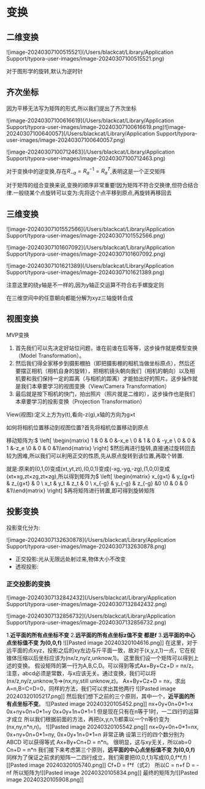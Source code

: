 # 变换

## 二维变换

![image-20240307100515521](/Users/blackcat/Library/Application Support/typora-user-images/image-20240307100515521.png)

对于图形学的旋转,默认为逆时针

## 齐次坐标

因为平移无法写为矩阵的形式,所以我们提出了齐次坐标

![image-20240307100616619](/Users/blackcat/Library/Application Support/typora-user-images/image-20240307100616619.png)![image-20240307100640057](/Users/blackcat/Library/Application Support/typora-user-images/image-20240307100640057.png)

![image-20240307100712463](/Users/blackcat/Library/Application Support/typora-user-images/image-20240307100712463.png)

对于变换中的逆变换,存在$R_{-a}=R_a^{-1} =R_a^T$,表明这是一个正交矩阵

对于矩阵的组合变换来说,变换的顺序非常重要!因为矩阵不符合交换律,但符合结合律.一般绕某个点旋转可以变为:先将这个点平移到原点,再旋转再移回去

## 三维变换

![image-20240307101552566](/Users/blackcat/Library/Application Support/typora-user-images/image-20240307101552566.png)

![image-20240307101607092](/Users/blackcat/Library/Application Support/typora-user-images/image-20240307101607092.png)

![image-20240307101621389](/Users/blackcat/Library/Application Support/typora-user-images/image-20240307101621389.png)

注意这里的绕y轴是不一样的,因为y轴正交运算不符合右手螺旋定则

在三维空间中的任意朝向都能分解为xyz三轴旋转合成

## 视图变换

MVP变换

1. 首先我们可以先决定好站位问题，谁在前谁在后等等，这步操作就是模型变换（Model Transformation）。
2. 然后我们得全家移步到摄影棚拍（即把摄影棚的相机当做坐标原点），然后还要摆正相机（相机自身的旋转），把相机镜头朝向我们（相机的朝向）以及相机要和我们保持一定的距离（与相机的距离）才能拍出好的照片。这步操作就是我们本章要学习的视图变换（View/Camera Transformation）
3. 最后就是按下相机的快门，拍出照片（照片就是二维的），这步操作也是我们本章要学习的投影变换（Projection Transformation）

View(视图):定义上方为y(t),看向-z(g),x轴的方向为g×t

如何将相机位置移动到视图位置?首先将相机位置移动到原点

移动矩阵为:$ \left[
 \begin{matrix}
   1 & 0 & 0 &-x_e \\
   0 & 1 & 0 & -y_e \\
   0 & 0 & 1 &-z_e \\0 & 0 & 0 &1\\\end{matrix}
  \right] $​然后再进行旋转,直接通过旋转回去较为困难,所以我们可以利用正交的性质,先从原点旋转到该位置,再取个转置.

就是:原来的(0,1,0)变成(xt,yt,zt),(0,0,1)变成(-xg,-yg,-zg),(1,0,0)变成(xt×xg,zt×zg,zt×zg),所以得到矩阵为$ \left[
 \begin{matrix}
   x_{g×t} & y_{g×t} & z_{g×t} & 0 \\
   x_t & y_t & z_t & 0 \\
   x_{-g} & y_{-g} & z_{-g} &0 \\0 & 0 & 0 &1\\\end{matrix}
  \right] $再将矩阵进行转置,即可得到旋转矩阵

## 投影变换

投影变化分为:

![image-20240307132630878](/Users/blackcat/Library/Application Support/typora-user-images/image-20240307132630878.png)

- 正交投影:光从无限远处射过来,物体大小不改变
- 透视投影:

### 正交投影的变换

![image-20240307132842432](/Users/blackcat/Library/Application Support/typora-user-images/image-20240307132842432.png)

![image-20240307132856732](/Users/blackcat/Library/Application Support/typora-user-images/image-20240307132856732.png)


1.**近平面的所有点坐标不变**
2.**远平面的所有点坐标z值不变 都是f**
3.**远平面的中心点坐标值不变 为(0,0,f)**
![[Pasted image 20240320104616.png]]
在这里，对于远平面的点xyz，投影之后的xy左边与斤平面一致，故对于(x,y,z,1)一点，它在视锥体压缩以后坐标应该为(nx/z,ny/z,unknow,1)。
这里我们设一个矩阵可以得到上述的变换。
假设矩阵的第一行为A,B,C,D。可以得到等式Ax+By+Cz+D = nx/z。注意，abcd必须是常数，与x应该无关。通过变换，我们可以将(nx/z,ny/z,unknow,1)=>(nx,ny,still unknow,z)。
Ax+By+Cz+D = nx，求出 A=n,B=C=D=0，同样的方法，我们可以求出其他两行
![[Pasted image 20240320105217.png]]
然后我们想下之前的三个原则，其中一个，**近平面的所有点坐标不变**。
![[Pasted image 20240320105452.png]]
nx+0y+0n+0\*1=x
0x+ny+0n+0\*1=y
0x+0y+1n+0\*1=1
但是现在只有在n等于1时，一二四行的运算才成立
所以我们根据前面的方法，再把(x,y,n,1)都乘以一个n等价变为(nx,ny,n\*n,n)。
![[Pasted image 20240320105542.png]]
nx+0y+0n+0\*1=nx,
0x+ny+0n+0\*1=ny,
0x+0y+1n+0\*1=n
非常正确
设第三行的四个数分别为ABCD
可以获得等式 Ax+By+Cn+D = n\*n。
很明显，这与xy无关，所以ab=0
Cn+D = n\*n
我们接下来考虑第三个原则，**远平面的中心点坐标值不变 为(0,0,f)**
同样为了保证之前求的矩阵一二四行成立，我们需要把(0,0,f,1)写成(0,0,f\*f,f)
![[Pasted image 20240320105740.png]]
Cf+D = f\*f（式2）
所以C = n+f  D = -nf
所以矩阵为![[Pasted image 20240320105834.png]]
最终的矩阵为![[Pasted image 20240320105908.png]]
